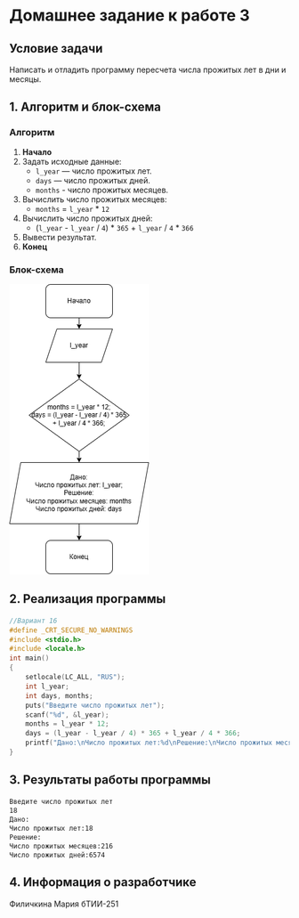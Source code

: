 # Домашнее задание к работе 3

## Условие задачи
Написать и отладить программу пересчета числа прожитых лет в дни и месяцы.

## 1. Алгоритм и блок-схема

### Алгоритм
1. **Начало**
2. Задать исходные данные:
   - `l_year` — число прожитых лет.
   - `days` — число прожитых дней.
   - `months` - число прожитых месяцев.
3. Вычислить число прожитых месяцев:
   - `months` = `l_year` * `12`
4. Вычислить число прожитых дней:
   - (`l_year` - `l_year` / `4`) * `365` + `l_year` / `4` * `366`
5. Вывести результат.
6. **Конец**

### Блок-схема
![Блок-схема алгоритма](https://github.com/marfilich/Homework/blob/main/homework3/лб3.png?raw=true) 


## 2. Реализация программы
```C
//Вариант 16
#define _CRT_SECURE_NO_WARNINGS
#include <stdio.h>
#include <locale.h>
int main()
{
	setlocale(LC_ALL, "RUS");
	int l_year;
	int days, months;
	puts("Введите число прожитых лет");
	scanf("%d", &l_year);
	months = l_year * 12;
	days = (l_year - l_year / 4) * 365 + l_year / 4 * 366;
	printf("Дано:\nЧисло прожитых лет:%d\nРешение:\nЧисло прожитых месяцев:%d\nЧисло прожитых дней:%d", l_year, months, days);
}
```

## 3. Результаты работы программы
```
Введите число прожитых лет
18
Дано:
Число прожитых лет:18
Решение:
Число прожитых месяцев:216
Число прожитых дней:6574
```
## 4. Информация о разработчике

Филичкина Мария бТИИ-251
